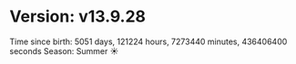 # Version: v13.9.28
Time since birth: 5051 days, 121224 hours, 7273440 minutes, 436406400 seconds
Season: Summer ☀️

